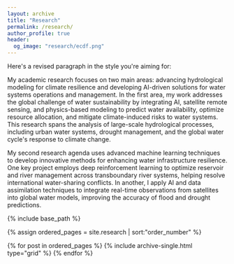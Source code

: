 ```yaml
---
layout: archive
title: "Research"
permalink: /research/
author_profile: true
header:
  og_image: "research/ecdf.png"
---
```



Here's a revised paragraph in the style you're aiming for:

My academic research focuses on two main areas: advancing hydrological modeling for climate resilience and developing AI-driven solutions for water systems operations and management. In the first area, my work addresses the global challenge of water sustainability by integrating AI, satellite remote sensing, and physics-based modeling to predict water availability, optimize resource allocation, and mitigate climate-induced risks to water systems. This research spans the analysis of large-scale hydrological processes, including urban water systems, drought management, and the global water cycle's response to climate change.

My second research agenda uses advanced machine learning techniques to develop innovative methods for enhancing water infrastructure resilience. One key project employs deep reinforcement learning to optimize reservoir and river management across transboundary river systems, helping resolve international water-sharing conflicts. In another, I apply AI and data assimilation techniques to integrate real-time observations from satellites into global water models, improving the accuracy of flood and drought predictions.


<nbsp>

{% include base_path %}

{% assign ordered_pages = site.research | sort:"order_number" %}

{% for post in ordered_pages %}
  {% include archive-single.html type="grid" %}
{% endfor %}
